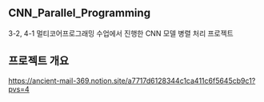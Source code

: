 ## CNN_Parallel_Programming
3-2, 4-1 멀티코어프로그래밍 수업에서 진행한 CNN 모델 병렬 처리 프로젝트

## 프로젝트 개요

https://ancient-mail-369.notion.site/a7717d6128344c1ca411c6f5645cb9c1?pvs=4
